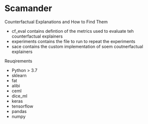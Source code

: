 # Scamander
Counterfactual Explanations and How to Find Them

- cf_eval contains defintion of the metrics used to evaluate teh counterfactual explainers
- experiments contains the file to run to repeat the experiments
- sace contains the custom implementation of soem coutnerfactual explainers

Reuqirements
- Python > 3.7
- sklearn
- fat
- alibi
- ceml
- dice_ml
- keras
- tensorflow
- pandas
- numpy

